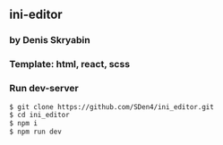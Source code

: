 ##  ini-editor
### by Denis Skryabin

###  Template: html, react, scss


### Run dev-server

```sh
$ git clone https://github.com/SDen4/ini_editor.git
$ cd ini_editor
$ npm i
$ npm run dev
```


<!-- ### Watch on [github-pages](<link>) -->

<!-- 
github pages
git add dist && git commit -m "Initial dist subtree commit"
git subtree push --prefix dist origin gh-pages
 -->
